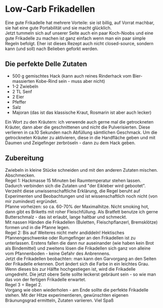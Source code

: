 # Low-Carb Frikadellen 

Eine gute Frikadelle hat mehrere Vorteile: sie ist billig, auf Vorrat machbar, sie hat eine gute Portabilität und sie macht glücklich.    
Jetzt tummeln sich auf unserer Seite auch ein paar Koch-Noobs und eine gute Frikadelle zu machen ist ganz einfach wenn man ein paar simple Regeln befolgt. Eher ist dieses Rezept auch nicht closed-source, sondern kann (und soll) nach Belieben geforkt werden.


## Die perfekte Delle Zutaten
- 500 g gemischtes Hack (kann auch reines Rinderhack vom Bier-massierten Kobe-Rind sein - muss aber nicht)
- 1-2 Zwiebeln
- 2 TL Senf
- 2 Eier
- Pfeffer
- Salz
- Majoran (das ist das klassische Kraut, Rosmarin ist aber auch lecker)

Ein Wort zu den Kräutern: ich verwende auch gerne mal die getrockneten Kräuter, dann aber die geschnittenen und nicht die Pulverisierten. Diese verlieren in ca.10 Sekunden nach Abfüllung sämtlichen Geschmack. Um die getrockneten Kräuter zu aktivieren, diese in die Handfläche geben und mit Daumen und Zeigefinger zerbröseln - dann zu dem Hack geben.  

## Zubereitung
Zwiebeln in kleine Stücke schneiden und mit den anderen Zutaten mischen. Abschmecken.  
Regel 1: Hackmasse 15 Minuten bei Raumtemperatur stehen lassen. Dadurch verbinden sich die Zutaten und "der Eikleber wird gebootet". Verzeiht diese unwissenschaftliche Erklärung, die Regel beruht auf Experimenten und Beobachtungen und ist wissenschaftlich noch nicht (von mir zumindest) ergründet.  
Pfanne vorheizen: so ca. 60-70% der Maximalhitze. Nicht smoking hot, dann gibt es Briketts mit roher Fleischfüllung. Als Bratfett benutze ich gerne Butterschmalz - das ist erlaubt, lange haltbar und schmeckt.  
Mit nassen Händen die Frikadellen (Buletten, Fleischpflanzerl, Bremsklötze) formen und in die Pfanne legen.    
Regel 2: Bis auf Weiteres nicht mehr andiddeln! Hektisches Pfannengeschwenke oder Rumgefinger an den Frikadellen ist zu unterlassen. Erstens fallen die dann nur auseinander (wie haben kein Brot als Bindemittel) und zweitens lösen die Frikadellen sich ganz von alleine vom Pfannenboden - keine Gefahr des Anbrennens.  
Jetzt die Frikadellen beobachten: man kann den Garvorgang an den Seiten der Frikadelle erkennen. Dort ändert sich die Farbe in ein leichtes Grau. Wenn dieses bis zur Hälfte hochgestiegen ist, wird die Frikadelle umgedreht. Die jetzt obere Seite sollte leckerst gebräunt sein - so wie man das von der fertigen Frikadelle erwartet.  
Regel 3 = Regel 2.    
Vorgang wie oben wiederholen - am Ende sollte die perfekte Frikadelle stehen. Mit der Hitze experimentieren, gewünschten eigenen Bräunungsgrad ermitteln, Zutaten variieren.
Viel Spaß